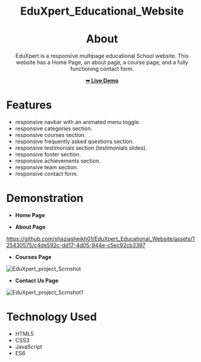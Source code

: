 <div align="center">
  
# EduXpert_Educational_Website

# About
EduXpert is a responsive multipage educational School website.
This website has a Home Page, an about page,  a course page, and a fully functioning contact form.

<a href ="https://shaziasheikh01.github.io/EduXpert_Educational_Website/"><strong>➥ Live Demo</strong></a>

</div>

# Features 
* responsive navbar with an animated menu toggle.
* responsive categories section.
* responsive courses section.
* responsive frequently asked questions section.
* responsive testimonials section (testimonials slides).
* responsive footer section.
* responsive achievements section.
* responsive team section.
* responsive contact form.

# Demonstration
* **Home Page**


* **About Page**
  
https://github.com/shaziasheikh01/EduXpert_Educational_Website/assets/125430575/c4de592c-dd17-4d05-944e-c5ec92cb3397

* **Courses Page**
  
![EduXpert_project_Scrnshot](https://github.com/shaziasheikh01/EduXpert_Educational_Website/assets/125430575/7fa23d97-23ec-4ebf-a947-0070b1f9b7cb)

* **Contact Us Page**

![EduXpert_project_Scrnshot1](https://github.com/shaziasheikh01/EduXpert_Educational_Website/assets/125430575/da37f29d-cf0a-4716-93e4-5ca126a3783e)

# Technology Used
* HTML5
* CSS3
* JavaScript
* ES6

